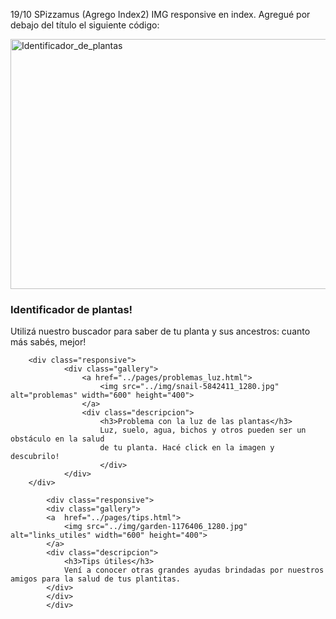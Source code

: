 

19/10 SPizzamus (Agrego Index2)
IMG responsive en index. Agregué por debajo del título el siguiente código:
 <div class="gallery">
        <div class="responsive">
                <div class="gallery">
                <a href="../pages/identificador_de_plantas.html">
                    <img src="../img/flower-2566774_1280.jpg" alt="Identificador_de_plantas" width="600" height="400">
                </a>
                <div class="descripcion">
                    <h3>Identificador de plantas!</h3>
                    Utilizá nuestro buscador para saber de tu planta y sus ancestros: cuanto más sabés, mejor!
                </div>
                </div>
        </div>
    
        <div class="responsive">
                <div class="gallery">
                    <a href="../pages/problemas_luz.html">
                        <img src="../img/snail-5842411_1280.jpg" alt="problemas" width="600" height="400">
                    </a>
                    <div class="descripcion">
                        <h3>Problema con la luz de las plantas</h3>
                        Luz, suelo, agua, bichos y otros pueden ser un obstáculo en la salud
                        de tu planta. Hacé click en la imagen y descubrilo!
                        </div>
                </div>
        </div>
        
            <div class="responsive"> 
            <div class="gallery">
            <a  href="../pages/tips.html">
                <img src="../img/garden-1176406_1280.jpg" alt="links_utiles" width="600" height="400">
            </a>
            <div class="descripcion">
                <h3>Tips útiles</h3>
                Vení a conocer otras grandes ayudas brindadas por nuestros amigos para la salud de tus plantitas.
            </div>
            </div>
            </div>
            

